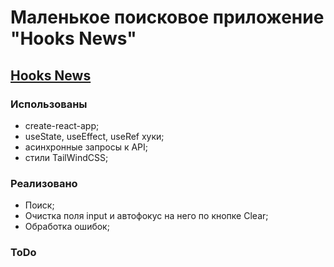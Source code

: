 # Маленькое поисковое приложение "Hooks News"

## [Hooks News](https://hooks-news.firebaseapp.com/ 'Hooks News')

### Использованы

- create-react-app;
- useState, useEffect, useRef хуки;
- асинхронные запросы к API;
- стили TailWindCSS;

### Реализовано

- Поиск;
- Очистка поля input и автофокус на него по кнопке Clear;
- Обработка ошибок;

### ToDo

